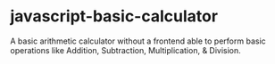 # javascript-basic-calculator
 A basic arithmetic calculator without a frontend able to perform basic operations like Addition, Subtraction, Multiplication, & Division.
